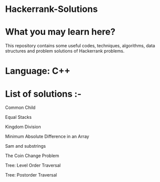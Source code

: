 # Hackerrank-Solutions

# What you may learn here?

This repository contains some useful codes, techniques, algorithms, data structures and problem solutions of Hackerrank problems.

# Language: C++

# List of solutions :-

Common Child

Equal Stacks

Kingdom Division

Minimum Absolute Difference in an Array

Sam and substrings

The Coin Change Problem

Tree: Level Order Traversal

Tree: Postorder Traversal





